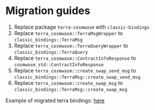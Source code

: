 # Migration guides
1. Replace package `terra-cosmwasm` with `classic-bindings`
2. Replace `terra_cosmwasm::TerraMsgWrapper` to `classic_bindings::TerraMsg`
3. Replace `terra_cosmwasm::TerraQueryWrapper` to `classic_bindings::TerraQuery`
4. Replace `terra_cosmwasm::ContractInfoResponse` to `cosmwasm_std::ContractInfoResponse`
5. Replace `terra_cosmwasm::create_swap_send_msg` to `classic_bindings::TerraMsg::create_swap_send_msg`
6. Replace `terra_cosmwasm::create_swap_msg` to `classic_bindings::TerraMsg::create_swap_msg`

Example of migrated terra bindings: [here](contracts/old-bindings-tester/README.md)